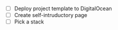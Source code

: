 - [ ] Deploy project template to DigitalOcean
- [ ] Create self-intruductory page
- [ ] Pick a stack